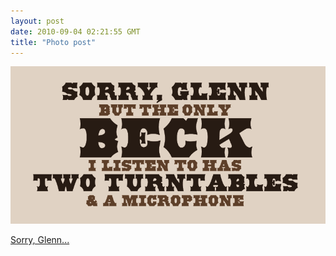 ```yaml
---
layout: post
date: 2010-09-04 02:21:55 GMT
title: "Photo post"
---
```

![travisj](/images/9786d0de4d495c302f4e494e839199a308c3b1ee13401d1115617d1c1175f26f.png)

<p><a href="http://store.dieselsweeties.com/products/two-turntables-and-a-homophone-shirt">Sorry, Glenn...</a></p> 